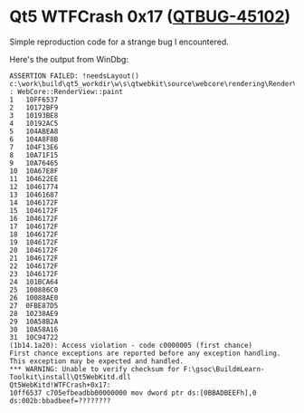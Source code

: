 # Qt5 WTFCrash 0x17 ([QTBUG-45102](https://bugreports.qt.io/browse/QTBUG-45102))
Simple reproduction code for a strange bug I encountered.

Here's the output from WinDbg:
```
ASSERTION FAILED: !needsLayout()
c:\work\build\qt5_workdir\w\s\qtwebkit\source\webcore\rendering\RenderView.cpp(409) : WebCore::RenderView::paint
1   10FF6537
2   10172BF9
3   10193BE8
4   10192AC5
5   104ABEA8
6   104A8F8B
7   104F13E6
8   10A71F15
9   10A76465
10  10A67E8F
11  104622EE
12  10461774
13  10461687
14  1046172F
15  1046172F
16  1046172F
17  1046172F
18  1046172F
19  1046172F
20  1046172F
21  1046172F
22  1046172F
23  1046172F
24  101BCA64
25  100886C0
26  10088AE0
27  0FBE87D5
28  10238AE9
29  10A58B2A
30  10A58A16
31  10C94722
(1b14.1a20): Access violation - code c0000005 (first chance)
First chance exceptions are reported before any exception handling.
This exception may be expected and handled.
*** WARNING: Unable to verify checksum for F:\gsoc\BuildmLearn-Toolkit\install\Qt5WebKitd.dll
Qt5WebKitd!WTFCrash+0x17:
10ff6537 c705efbeadbb00000000 mov dword ptr ds:[0BBADBEEFh],0 ds:002b:bbadbeef=????????
```
